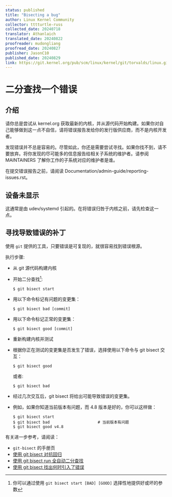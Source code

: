 ```yaml
---
status: published
title: "Bisecting a bug"
author: Linux Kernel Community
collector: tttturtle-russ
collected_date: 20240718
translator: Athanlaich
translated_date: 20240822
proofreader: mudongliang
proofread_date: 20240827
publisher: JasonC10
published_date: 20240829
link: https://git.kernel.org/pub/scm/linux/kernel/git/torvalds/linux.git/tree/Documentation/admin-guide/bug-bisect.rst
---
```


# 二分查找一个错误

## 介绍

请你总是尝试从 kernel.org 获取最新的内核，并从源代码开始构建。如果你对自己能够做到这一点不自信，请将错误报告发给你的发行版供应商，而不是内核开发者。

发现错误并不总是容易的。尽管如此，你还是需要尝试寻找。如果你找不到，请不要放弃。将你发现的尽可能多的信息报告给相关子系统的维护者。请参阅 MAINTAINERS 了解你工作的子系统对应的维护者是谁。

在提交错误报告之前，请阅读 
Documentation/admin-guide/reporting-issues.rst。

## 设备未显示

这通常是由 udev/systemd 引起的。在将错误归咎于内核之前，请先检查这一点。

## 寻找导致错误的补丁

使用 `git` 提供的工具，只要错误是可复现的，就很容易找到错误根源。

执行步骤:

-   从 git 源代码构建内核

-   开始二分查找[^1]:

        $ git bisect start

-   用以下命令标记有问题的变更集：

        $ git bisect bad [commit]

-   用以下命令标记正常的变更集：

        $ git bisect good [commit]

-   重新构建内核并测试

-   根据你正在测试的变更集是否发生了错误，选择使用以下命令与 git bisect 交互：

        $ git bisect good

    或者:

        $ git bisect bad

-   经过几次交互后，git bisect 将给出可能导致错误的变更集。

-   例如，如果你知道当前版本有问题，而 4.8 版本是好的，你可以这样做：

        $ git bisect start
        $ git bisect bad                     # 当前版本有问题
        $ git bisect good v4.8

有关进一步参考，请阅读：

-   `git-bisect` 的手册页
-   [使用 git bisect 对抗回归](https://www.kernel.org/pub/software/scm/git/docs/git-bisect-lk2009.html)
-   [使用 git bisect run 全自动二分查找](https://lwn.net/Articles/317154)
-   [使用 git bisect 找出何时引入了错误](http://webchick.net/node/99)

[^1]: 你可以通过使用 `git bisect start [BAD] [GOOD]` 选择性地提供好或坏的参数
